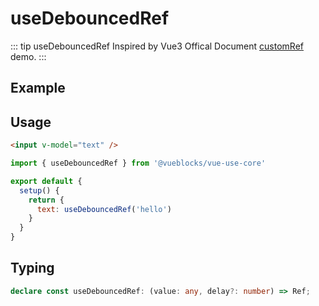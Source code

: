 # useDebouncedRef

::: tip useDebouncedRef
Inspired by Vue3 Offical Document [customRef](https://v3.cn.vuejs.org/api/refs-api.html#customref) demo.
:::

## Example

<ClientOnly>
  <UseDebouncedRefDemo />
</ClientOnly>

## Usage

```html
<input v-model="text" />
```

```js
import { useDebouncedRef } from '@vueblocks/vue-use-core'

export default {
  setup() {
    return {
      text: useDebouncedRef('hello')
    }
  }
}
```

## Typing

```ts
declare const useDebouncedRef: (value: any, delay?: number) => Ref;
```
